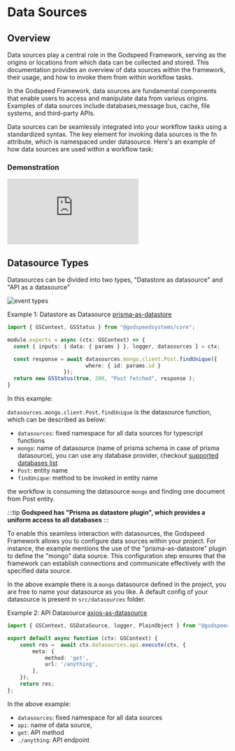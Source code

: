 # Data Sources
## Overview

Data sources play a central role in the Godspeed Framework, serving as the origins or locations from which data can be collected and stored. This documentation provides an overview of data sources within the framework, their usage, and how to invoke them from within workflow tasks.

In the Godspeed Framework, data sources are fundamental components that enable users to access and manipulate data from various origins. Examples of data sources include databases,message bus, cache, file systems, and third-party APIs.

Data sources can be seamlessly integrated into your workflow tasks using a standardized syntax. The key element for invoking data sources is the fn attribute, which is namespaced under datasource. Here's an example of how data sources are used within a workflow task:

### Demonstration

<div style={{ position: 'relative', paddingBottom: '56.25%', height: 0, overflow: 'hidden' }}>
<iframe style={{ position: 'absolute', top: 0, left: 0, width: '100%', height: '100%' }} src="https://www.youtube.com/embed/NsH9hLCL92Y" frameborder="0" allowfullscreen></iframe>
</div>


## Datasource Types

Datasources can be divided into two types, "Datastore as datasource" and "API as a datasource"


<img src="https://res.cloudinary.com/dsvdiwazh/image/upload/v1704478971/Screenshot_from_2024-01-05_23-52-33_e8ihnh.png" alt="event types" />


Example 1: Datastore as Datasource [prisma-as-datastore](/docs/microservices-framework/datasources/list-of-plugins#1-prisma-as-datasource)

<!-- ```yaml
id: workflow_1
description: This workflow will fetch the user with userId from the mongo database
tasks:
  - id: task_1
    fn: datasource.mongo.User.findOne
    args:
      where:
        userId: <% inputs.params.userId %>
``` -->
```ts
import { GSContext, GSStatus } from "@godspeedsystems/core";

module.exports = async (ctx: GSContext) => {
  const { inputs: { data: { params } }, logger, datasources } = ctx;

  const response = await datasources.mongo.client.Post.findUnique({
                         where: { id: params.id }
                  });
  return new GSStatus(true, 200, "Post fetched", response );
}
```

In this example:

`datasources.mongo.client.Post.findUnique` is the datasource function, which can be described as below:

  - `datasources`: fixed namespace for all data sources for typescript functions
  - `mongo`: name of datasource (name of prisma schema in case of prisma datasource), you can use any database provider, checkout [supported databases list](/docs/getting-started/advance-guide#prisma-supports-wide-range-of-databases)
  - `Post`: entity name
  - `findUnique`: method to be invoked in entity name

the workflow is consuming the datasource `mongo` and finding one document from Post entity.

:::tip **Godspeed has "Prisma as datastore plugin", which provides a uniform access to all databases**
:::

To enable this seamless interaction with datasources, the Godspeed Framework allows you to configure data sources within your project. For instance, the example mentions the use of the "prisma-as-datastore" plugin to define the "mongo" data source. This configuration step ensures that the framework can establish connections and communicate effectively with the specified data source.

In the above example there is a `mongo` datasource defined in the project, you are free to name your datasource as you like. A default config of your datasource is present in `src/datasources` folder.


Example 2: API Datasource  [axios-as-datasource](/docs/microservices-framework/datasources/list-of-plugins#2-axios-as-datasource)

<!-- ```yaml
id: post_api_send_anthing
tasks:
  - id: send_anything
    # Fetching loan offers from rule engine for the given bank and pan card
    fn: datasource.api_datasource.post./anything
    args:
      data:
        message: <%inputs.body.message%>
``` -->
```ts
import { GSContext, GSDataSource, logger, PlainObject } from "@godspeedsystems/core";

export default async function (ctx: GSContext) {
    const res =  await ctx.datasources.api.execute(ctx, {
        meta: {
            method: 'get',
            url: '/anything',
        },
    });
    return res;
};
```
In the above example:
  - `datasources`: fixed namespace for all data sources
  - `api`: name of data source,
  - `get`: API method
  - `./anything`: API endpoint

